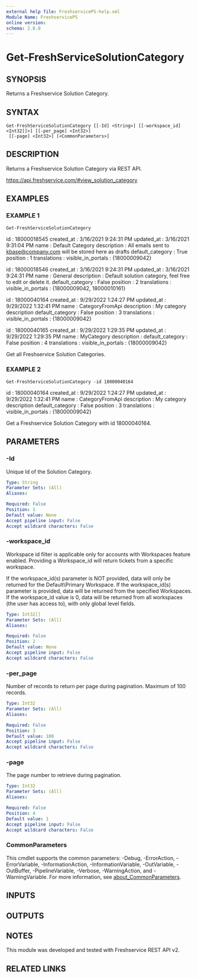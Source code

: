 ```yaml
---
external help file: FreshservicePS-help.xml
Module Name: FreshservicePS
online version:
schema: 2.0.0
---
```


# Get-FreshServiceSolutionCategory

## SYNOPSIS
Returns a Freshservice Solution Category.

## SYNTAX

```
Get-FreshServiceSolutionCategory [[-Id] <String>] [[-workspace_id] <Int32[]>] [[-per_page] <Int32>]
 [[-page] <Int32>] [<CommonParameters>]
```

## DESCRIPTION
Returns a Freshservice Solution Category via REST API.

https://api.freshservice.com/#view_solution_category

## EXAMPLES

### EXAMPLE 1
```
Get-FreshServiceSolutionCategory
```

id                 : 18000018545
created_at         : 3/16/2021 9:24:31 PM
updated_at         : 3/16/2021 9:31:04 PM
name               : Default Category
description        : All emails sent to kbase@company.com will be stored here as drafts
default_category   : True
position           : 1
translations       :
visible_in_portals : {18000009042}

id                 : 18000018546
created_at         : 3/16/2021 9:24:31 PM
updated_at         : 3/16/2021 9:24:31 PM
name               : General
description        : Default solution category, feel free to edit or delete it.
default_category   : False
position           : 2
translations       :
visible_in_portals : {18000009042, 18000010161}

id                 : 18000040164
created_at         : 9/29/2022 1:24:27 PM
updated_at         : 9/29/2022 1:32:41 PM
name               : CategoryFromApi
description        : My category description
default_category   : False
position           : 3
translations       :
visible_in_portals : {18000009042}

id                 : 18000040165
created_at         : 9/29/2022 1:29:35 PM
updated_at         : 9/29/2022 1:29:35 PM
name               : MyCategory
description        :
default_category   : False
position           : 4
translations       :
visible_in_portals : {18000009042}

Get all Freshservice Solution Categories.

### EXAMPLE 2
```
Get-FreshServiceSolutionCategory -id 18000040164
```

id                 : 18000040164
created_at         : 9/29/2022 1:24:27 PM
updated_at         : 9/29/2022 1:32:41 PM
name               : CategoryFromApi
description        : My category description
default_category   : False
position           : 3
translations       :
visible_in_portals : {18000009042}

Get a Freshservice Solution Category with id 18000040164.

## PARAMETERS

### -Id
Unique Id of the Solution Category.

```yaml
Type: String
Parameter Sets: (All)
Aliases:

Required: False
Position: 1
Default value: None
Accept pipeline input: False
Accept wildcard characters: False
```

### -workspace_id
Workspace id filter is applicable only for accounts with Workspaces feature enabled. Providing a Workspace_id will return tickets from a specific workspace.

If the workspace_id(s) parameter is NOT provided, data will only be returned for the Default\Primary Workspace.
If the workspace_id(s) parameter is provided, data will be returned from the specified Workspaces.
If the workspace_id value is 0, data will be returned from all workspaces (the user has access to), with only global level fields.

```yaml
Type: Int32[]
Parameter Sets: (All)
Aliases:

Required: False
Position: 2
Default value: None
Accept pipeline input: False
Accept wildcard characters: False
```

### -per_page
Number of records to return per page during pagination. 
Maximum of 100 records.

```yaml
Type: Int32
Parameter Sets: (All)
Aliases:

Required: False
Position: 3
Default value: 100
Accept pipeline input: False
Accept wildcard characters: False
```

### -page
The page number to retrieve during pagination.

```yaml
Type: Int32
Parameter Sets: (All)
Aliases:

Required: False
Position: 4
Default value: 1
Accept pipeline input: False
Accept wildcard characters: False
```

### CommonParameters
This cmdlet supports the common parameters: -Debug, -ErrorAction, -ErrorVariable, -InformationAction, -InformationVariable, -OutVariable, -OutBuffer, -PipelineVariable, -Verbose, -WarningAction, and -WarningVariable. For more information, see [about_CommonParameters](http://go.microsoft.com/fwlink/?LinkID=113216).

## INPUTS

## OUTPUTS

## NOTES
This module was developed and tested with Freshservice REST API v2.

## RELATED LINKS
